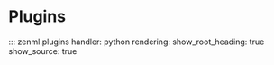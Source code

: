 # Plugins

::: zenml.plugins
    handler: python
    rendering:
      show_root_heading: true
      show_source: true
